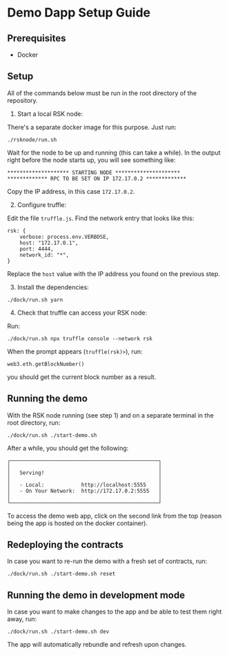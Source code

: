 # Demo Dapp Setup Guide

## Prerequisites

- Docker

## Setup

All of the commands below must be run in the root directory of the repository.

1. Start a local RSK node:

There's a separate docker image for this purpose. Just run:

```
./rsknode/run.sh
```

Wait for the node to be up and running (this can take a while). In the output right before the node starts up, you will see something like:

```
******************** STARTING NODE *********************
************* RPC TO BE SET ON IP 172.17.0.2 *************
```

Copy the IP address, in this case `172.17.0.2`.

2. Configure truffle:

Edit the file `truffle.js`. Find the network entry that looks like this:

```
rsk: {
    verbose: process.env.VERBOSE,
    host: "172.17.0.1",
    port: 4444,
    network_id: "*",
}
```

Replace the `host` value with the IP address you found on the previous step.

3. Install the dependencies:

```
./dock/run.sh yarn
```

4. Check that truffle can access your RSK node:

Run:

```
./dock/run.sh npx truffle console --network rsk
```

When the prompt appears (`truffle(rsk)>`), run:

```
web3.eth.getBlockNumber()
```

you should get the current block number as a result.

## Running the demo

With the RSK node running (see step 1) and on a separate terminal in the root directory, run:

```
./dock/run.sh ./start-demo.sh
```

After a while, you should get the following:

```
┌────────────────────────────────────────────────┐
│                                                │
│   Serving!                                     │
│                                                │
│   - Local:            http://localhost:5555    │
│   - On Your Network:  http://172.17.0.2:5555   │
│                                                │
└────────────────────────────────────────────────┘
```

To access the demo web app, click on the second link from the top (reason being the app is hosted on the docker container).

## Redeploying the contracts

In case you want to re-run the demo with a fresh set of contracts, run:

```
./dock/run.sh ./start-demo.sh reset
```

## Running the demo in development mode

In case you want to make changes to the app and be able to test them right away, run:

```
./dock/run.sh ./start-demo.sh dev
```

The app will automatically rebundle and refresh upon changes.

